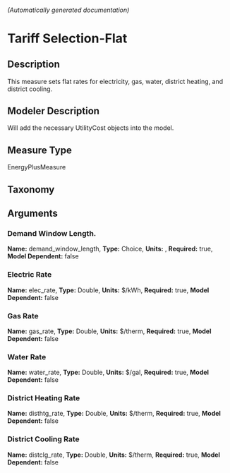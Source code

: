 

###### (Automatically generated documentation)

# Tariff Selection-Flat

## Description
This measure sets flat rates for electricity, gas, water, district heating, and district cooling.

## Modeler Description
Will add the necessary UtilityCost objects into the model.

## Measure Type
EnergyPlusMeasure

## Taxonomy


## Arguments


### Demand Window Length.

**Name:** demand_window_length,
**Type:** Choice,
**Units:** ,
**Required:** true,
**Model Dependent:** false

### Electric Rate

**Name:** elec_rate,
**Type:** Double,
**Units:** $/kWh,
**Required:** true,
**Model Dependent:** false

### Gas Rate

**Name:** gas_rate,
**Type:** Double,
**Units:** $/therm,
**Required:** true,
**Model Dependent:** false

### Water Rate

**Name:** water_rate,
**Type:** Double,
**Units:** $/gal,
**Required:** true,
**Model Dependent:** false

### District Heating Rate

**Name:** disthtg_rate,
**Type:** Double,
**Units:** $/therm,
**Required:** true,
**Model Dependent:** false

### District Cooling Rate

**Name:** distclg_rate,
**Type:** Double,
**Units:** $/therm,
**Required:** true,
**Model Dependent:** false




